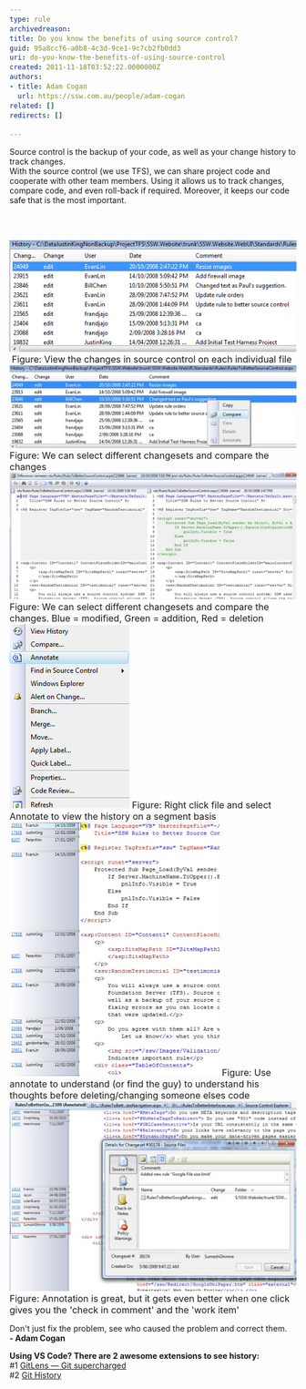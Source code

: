 ```yaml
---
type: rule
archivedreason: 
title: Do you know the benefits of using source control?
guid: 95a8ccf6-a0b8-4c3d-9ce1-9c7cb2fb0dd3
uri: do-you-know-the-benefits-of-using-source-control
created: 2011-11-18T03:52:22.0000000Z
authors:
- title: Adam Cogan
  url: https://ssw.com.au/people/adam-cogan
related: []
redirects: []

---
```



Source control is the backup of your code, as well as your change history to track changes. <br>
With the source control (we use TFS), we can share project code and cooperate with other team members. Using it allows us to track changes, compare code, and even roll-back if required. Moreover, it keeps our code safe that is the most important. 

<br><excerpt class='endintro'></excerpt><br>
 
<img src="HistoryWindow.jpg" class="ms-rteCustom-ImageArea" alt="" /> <font size="-0" class="ms-rteCustom-FigureNormal">Figure: View the changes in source control on each individual file</font> 
<img src="HistoryCompareMenu.jpg" class="ms-rteCustom-ImageArea" alt="" /> 
<font size="-0" class="ms-rteCustom-FigureNormal">Figure: We can select different changesets and compare the changes </font>
<img src="Compare.jpg" class="ms-rteCustom-ImageArea" alt="" /> 
<font size="-0" class="ms-rteCustom-FigureNormal">Figure: We can select different changesets and compare the changes. Blue = modified, Green = addition, Red = deletion 
   <br> </font>
<img src="AnnotateMenu.jpg" class="ms-rteCustom-ImageArea" alt="" />
<font size="-0" class="ms-rteCustom-FigureNormal">Figure: Right click file and select Annotate to view the history on a segment basis</font> 
<img src="Annotate.jpg" class="ms-rteCustom-ImageArea" alt="" />
<font size="-0" class="ms-rteCustom-FigureNormal">Figure: Use annotate to understand (or find the guy) to understand his thoughts before deleting/changing someone elses code</font> 
<img src="AnnotationAndComment.jpg" class="ms-rteCustom-ImageArea" alt="" />
<font size="-0" class="ms-rteCustom-FigureNormal">Figure: Annotation is great, but it gets even better when one click gives you the 'check in comment' and the 'work item'</font> 
<div><p class="ssw15-rteElement-GreyBox">Don't just fix the problem, see who caused the problem and correct them.<br> 
      <b>- Adam Cogan​</b></p></div><p class="ssw15-rteElement-GreyBox"><b>Using VS Code? There are 2 awesome extensions to see history:</b><br>#1 <a href="https://marketplace.visualstudio.com/items?itemName=eamodio.gitlens">GitLens — Git supercharged
</a><br>#2 <a href="https://marketplace.visualstudio.com/items?itemName=donjayamanne.githistory">Git History</a>​<br></p>


